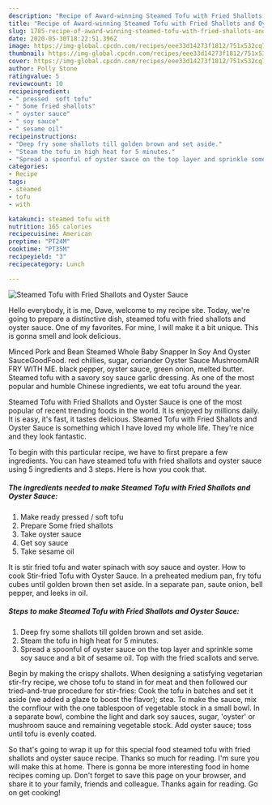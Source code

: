 ```yaml
---
description: "Recipe of Award-winning Steamed Tofu with Fried Shallots and Oyster Sauce"
title: "Recipe of Award-winning Steamed Tofu with Fried Shallots and Oyster Sauce"
slug: 1785-recipe-of-award-winning-steamed-tofu-with-fried-shallots-and-oyster-sauce
date: 2020-05-30T18:22:51.396Z
image: https://img-global.cpcdn.com/recipes/eee33d14273f1812/751x532cq70/steamed-tofu-with-fried-shallots-and-oyster-sauce-recipe-main-photo.jpg
thumbnail: https://img-global.cpcdn.com/recipes/eee33d14273f1812/751x532cq70/steamed-tofu-with-fried-shallots-and-oyster-sauce-recipe-main-photo.jpg
cover: https://img-global.cpcdn.com/recipes/eee33d14273f1812/751x532cq70/steamed-tofu-with-fried-shallots-and-oyster-sauce-recipe-main-photo.jpg
author: Polly Stone
ratingvalue: 5
reviewcount: 10
recipeingredient:
- " pressed  soft tofu"
- " Some fried shallots"
- " oyster sauce"
- " soy sauce"
- " sesame oil"
recipeinstructions:
- "Deep fry some shallots till golden brown and set aside."
- "Steam the tofu in high heat for 5 minutes."
- "Spread a spoonful of oyster sauce on the top layer and sprinkle some soy sauce and a bit of sesame oil. Top with the fried scallots and serve."
categories:
- Recipe
tags:
- steamed
- tofu
- with

katakunci: steamed tofu with 
nutrition: 165 calories
recipecuisine: American
preptime: "PT24M"
cooktime: "PT35M"
recipeyield: "3"
recipecategory: Lunch

---
```



![Steamed Tofu with Fried Shallots and Oyster Sauce](https://img-global.cpcdn.com/recipes/eee33d14273f1812/751x532cq70/steamed-tofu-with-fried-shallots-and-oyster-sauce-recipe-main-photo.jpg)

Hello everybody, it is me, Dave, welcome to my recipe site. Today, we're going to prepare a distinctive dish, steamed tofu with fried shallots and oyster sauce. One of my favorites. For mine, I will make it a bit unique. This is gonna smell and look delicious.

Minced Pork and Bean Steamed Whole Baby Snapper In Soy And Oyster SauceGoodFood. red chillies, sugar, coriander Oyster Sauce MushroomAIR FRY WITH ME. black pepper, oyster sauce, green onion, melted butter. Steamed tofu with a savory soy sauce garlic dressing. As one of the most popular and humble Chinese ingredients, we eat tofu around the year.

Steamed Tofu with Fried Shallots and Oyster Sauce is one of the most popular of recent trending foods in the world. It is enjoyed by millions daily. It is easy, it's fast, it tastes delicious. Steamed Tofu with Fried Shallots and Oyster Sauce is something which I have loved my whole life. They're nice and they look fantastic.


To begin with this particular recipe, we have to first prepare a few ingredients. You can have steamed tofu with fried shallots and oyster sauce using 5 ingredients and 3 steps. Here is how you cook that.

<!--inarticleads1-->

##### The ingredients needed to make Steamed Tofu with Fried Shallots and Oyster Sauce:

1. Make ready  pressed / soft tofu
1. Prepare  Some fried shallots
1. Take  oyster sauce
1. Get  soy sauce
1. Take  sesame oil


It is stir fried tofu and water spinach with soy sauce and oyster. How to cook Stir-fried Tofu with Oyster Sauce. In a preheated medium pan, fry tofu cubes until golden brown then set aside. In a separate pan, saute onion, bell pepper, and leeks in oil. 

<!--inarticleads2-->

##### Steps to make Steamed Tofu with Fried Shallots and Oyster Sauce:

1. Deep fry some shallots till golden brown and set aside.
1. Steam the tofu in high heat for 5 minutes.
1. Spread a spoonful of oyster sauce on the top layer and sprinkle some soy sauce and a bit of sesame oil. Top with the fried scallots and serve.


Begin by making the crispy shallots. When designing a satisfying vegetarian stir-fry recipe, we chose tofu to stand in for meat and then followed our tried-and-true procedure for stir-fries: Cook the tofu in batches and set it aside (we added a glaze to boost the flavor); stea. To make the sauce, mix the cornflour with the one tablespoon of vegetable stock in a small bowl. In a separate bowl, combine the light and dark soy sauces, sugar, &#39;oyster&#39; or mushroom sauce and remaining vegetable stock. Add oyster sauce; toss until tofu is evenly coated. 

So that's going to wrap it up for this special food steamed tofu with fried shallots and oyster sauce recipe. Thanks so much for reading. I'm sure you will make this at home. There is gonna be more interesting food in home recipes coming up. Don't forget to save this page on your browser, and share it to your family, friends and colleague. Thanks again for reading. Go on get cooking!
